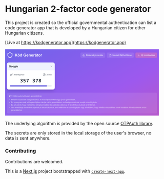 # Hungarian 2-factor code generator

This project is created so the official governmental authentication can list a code generator app that is developed by a Hungarian citizen for other Hungarian citizens.

[Live at https://kodgenerator.app](https://kodgenerator.app)

![](example.png)

The underlying algorithm is provided by the open source [OTPAuth library](https://github.com/hectorm/otpauth).

The secrets are only stored in the local storage of the user's browser, no data is sent anywhere.

### Contributing

Contributions are welcomed.

This is a [Next.js](https://nextjs.org) project bootstrapped with [`create-next-app`](https://nextjs.org/docs/app/api-reference/cli/create-next-app).

